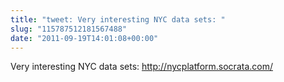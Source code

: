```yaml
---
title: "tweet: Very interesting NYC data sets: "
slug: "115787512181567488"
date: "2011-09-19T14:01:08+00:00"
---
```

Very interesting NYC data sets: http://nycplatform.socrata.com/